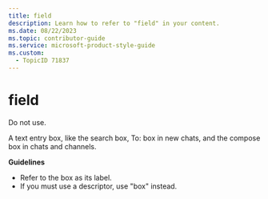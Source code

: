 ```yaml
---
title: field
description: Learn how to refer to "field" in your content.
ms.date: 08/22/2023
ms.topic: contributor-guide
ms.service: microsoft-product-style-guide
ms.custom:
  - TopicID 71837
---
```



# field

Do not use.  

A text entry box, like the search box, To: box in new chats, and the compose box in chats and channels.  

**Guidelines**  
- Refer to the box as its label.  
- If you must use a descriptor, use "box" instead.  

